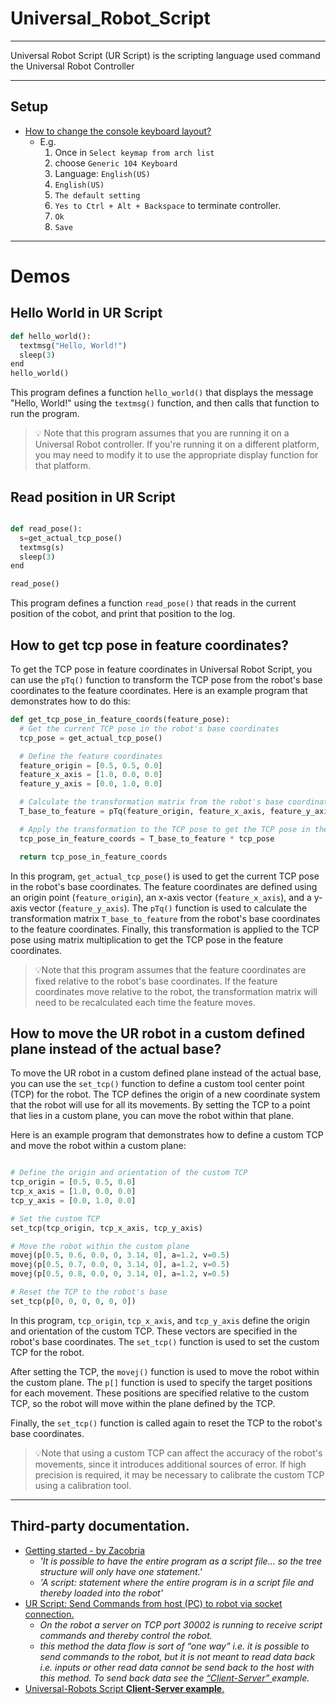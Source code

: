 # Universal_Robot_Script

---

Universal Robot Script (UR Script) is the scripting language used command the Universal Robot Controller

---

## Setup

- [How to change the console keyboard layout?](https://www.universal-robots.com/articles/ur/application-installation/changing-the-console-keyboard-layout/)
  - E.g.
    1. Once in `Select keymap from arch list`
    2. choose `Generic 104 Keyboard`
    3. Language: `English(US)`
    4. `English(US)`
    5. `The default setting`
    6. `Yes to Ctrl + Alt + Backspace` to terminate controller.
    7. `Ok`
    8. `Save`

---

# Demos

## Hello World in UR Script

```python
def hello_world():
  textmsg("Hello, World!")
  sleep(3)
end
hello_world()
```

This program defines a function `hello_world()` that displays the message "Hello, World!" using the `textmsg()` function, and then calls that function to run the program.

> 💡 Note that this program assumes that you are running it on a Universal Robot controller. If you're running it on a different platform, you may need to modify it to use the appropriate display function for that platform.

## Read position in UR Script

```python

def read_pose():
  s=get_actual_tcp_pose()
  textmsg(s)
  sleep(3)
end

read_pose()
```

This program defines a function `read_pose()` that reads in the current position of the cobot, and print that position to the log.

## How to get tcp pose in feature coordinates?

To get the TCP pose in feature coordinates in Universal Robot Script, you can use the `pTq()` function to transform the TCP pose from the robot's base coordinates to the feature coordinates. Here is an example program that demonstrates how to do this:

```python
def get_tcp_pose_in_feature_coords(feature_pose):
  # Get the current TCP pose in the robot's base coordinates
  tcp_pose = get_actual_tcp_pose()

  # Define the feature coordinates
  feature_origin = [0.5, 0.5, 0.0]
  feature_x_axis = [1.0, 0.0, 0.0]
  feature_y_axis = [0.0, 1.0, 0.0]

  # Calculate the transformation matrix from the robot's base coordinates to the feature coordinates
  T_base_to_feature = pTq(feature_origin, feature_x_axis, feature_y_axis, [0,0,0], [0,0,0])

  # Apply the transformation to the TCP pose to get the TCP pose in the feature coordinates
  tcp_pose_in_feature_coords = T_base_to_feature * tcp_pose

  return tcp_pose_in_feature_coords
```

In this program, `get_actual_tcp_pose(`) is used to get the current TCP pose in the robot's base coordinates. The feature coordinates are defined using an origin point (`feature_origin`), an x-axis vector (`feature_x_axis`), and a y-axis vector (`feature_y_axis`). The `pTq()` function is used to calculate the transformation matrix `T_base_to_feature` from the robot's base coordinates to the feature coordinates. Finally, this transformation is applied to the TCP pose using matrix multiplication to get the TCP pose in the feature coordinates.

> 💡Note that this program assumes that the feature coordinates are fixed relative to the robot's base coordinates. If the feature coordinates move relative to the robot, the transformation matrix will need to be recalculated each time the feature moves.

## How to move the UR robot in a custom defined plane instead of the actual base?

To move the UR robot in a custom defined plane instead of the actual base, you can use the `set_tcp()` function to define a custom tool center point (TCP) for the robot. The TCP defines the origin of a new coordinate system that the robot will use for all its movements. By setting the TCP to a point that lies in a custom plane, you can move the robot within that plane.

Here is an example program that demonstrates how to define a custom TCP and move the robot within a custom plane:

```python

# Define the origin and orientation of the custom TCP
tcp_origin = [0.5, 0.5, 0.0]
tcp_x_axis = [1.0, 0.0, 0.0]
tcp_y_axis = [0.0, 1.0, 0.0]

# Set the custom TCP
set_tcp(tcp_origin, tcp_x_axis, tcp_y_axis)

# Move the robot within the custom plane
movej(p[0.5, 0.6, 0.0, 0, 3.14, 0], a=1.2, v=0.5)
movej(p[0.5, 0.7, 0.0, 0, 3.14, 0], a=1.2, v=0.5)
movej(p[0.5, 0.8, 0.0, 0, 3.14, 0], a=1.2, v=0.5)

# Reset the TCP to the robot's base
set_tcp(p[0, 0, 0, 0, 0, 0])

```

In this program, `tcp_origin`, `tcp_x_axis`, and `tcp_y_axis` define the origin and orientation of the custom TCP. These vectors are specified in the robot's base coordinates. The `set_tcp()` function is used to set the custom TCP for the robot.

After setting the TCP, the `movej()` function is used to move the robot within the custom plane. The `p[]` function is used to specify the target positions for each movement. These positions are specified relative to the custom TCP, so the robot will move within the plane defined by the TCP.

Finally, the `set_tcp()` function is called again to reset the TCP to the robot's base coordinates.

> 💡Note that using a custom TCP can affect the accuracy of the robot's movements, since it introduces additional sources of error. If high precision is required, it may be necessary to calibrate the custom TCP using a calibration tool.

---

## Third-party documentation.

- [Getting started - by Zacobria](https://www.zacobria.com/universal-robots-knowledge-base-tech-support-forum-hints-tips-cb2-cb3/index.php/ur-script-script-programming-from-the-teaching-pendant/)
  - _'It is possible to have the entire program as a script file... so the tree structure will only have one statement.'_
  - _'A script: statement where the entire program is in a script file and thereby loaded into the robot'_
- [UR Script: Send Commands from host (PC) to robot via socket connection.
  ](https://www.zacobria.com/universal-robots-knowledge-base-tech-support-forum-hints-tips-cb2-cb3/index.php/ur-script-send-commands-from-host-pc-to-robot-via-socket-connection/)
  - _On the robot a server on TCP port 30002 is running to receive script commands and thereby control the robot._
  - _this method the data flow is sort of “one way” i.e. it is possible to send commands to the robot, but it is not meant to read data back i.e. inputs or other read data cannot be send back to the host with this method. To send back data see the <a href="#client_server">“Client-Server” </a>example._
- <a id="client_server">[Universal-Robots Script **Client-Server example**.
  ](https://www.zacobria.com/universal-robots-knowledge-base-tech-support-forum-hints-tips-cb2-cb3/index.php/universal-robots-script-client-server-example/)</a>
